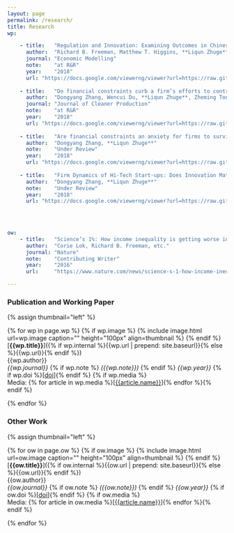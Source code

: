 ```yaml
---
layout: page
permalink: /research/
title: Research
wp:

    - title:   "Regulation and Innovation: Examining Outcomes in Chinese Pollution Control Policy Areas"
      author:  "Richard B. Freeman, Matthew T. Higgins, **Liqun Zhuge**"
      journal: "Economic Modelling"
      note:    "at R&R"
      year:    "2018"
      url: "https://docs.google.com/viewerng/viewer?url=https://raw.githubusercontent.com/lzhuge/lzhuge.github.io/master/paper/Regulation%2C%20Innovation%2C%20and%20the%20Porter%20Hypothesis.pdf&hl=en_US"
      
    - title:   "Do financial constraints curb a firm’s efforts to control pollution: Evidence from Chinese manufacturing firms"
      author:  "Dongyang Zhang, Wencui Du, **Liqun Zhuge**, Zheming Tong, Richard B. Freeman"
      journal: "Journal of Cleaner Production"
      note:    "at R&R"
      year:    "2018"
      url: "https://docs.google.com/viewerng/viewer?url=https://raw.githubusercontent.com/lzhuge/lzhuge.github.io/master/paper/Do%20financial%20constraints%20curb%20a%20firm%E2%80%99s%20efforts%20to%20control%20pollution.pdf&hl=en_US"
      
    - title:   "Are financial constraints an anxiety for firms to survive in the Chinese market?"
      author:  "Dongyang Zhang, **Liqun Zhuge**"
      note:    "Under Review"
      year:    "2018"
      url: "https://docs.google.com/viewerng/viewer?url=https://raw.githubusercontent.com/lzhuge/lzhuge.github.io/master/paper/Are%20financial%20constraints%20an%20anxiety%20for%20firms%20to%20survive%20in%20the%20Chinese%20market.pdf&hl=en_US"
      
    - title:   "Firm Dynamics of Hi-Tech Start-ups: Does Innovation Matter?"
      author:  "Dongyang Zhang, **Liqun Zhuge**"
      note:    "Under Review"
      year:    "2018"
      url: "https://docs.google.com/viewerng/viewer?url=https://raw.githubusercontent.com/lzhuge/lzhuge.github.io/master/paper/Firm%20Dynamics%20of%20Hi-Tech%20Start-ups.pdf&hl=en_US"
      
      


ow:
    - title:   "Science’s 1%: How income inequality is getting worse in research"
      author:  "Corie Lok, Richard B. Freeman, etc."
      journal: "Nature"
      note:    "Contributing Writer"
      year:    "2016"
      url:     "https://www.nature.com/news/science-s-1-how-income-inequality-is-getting-worse-in-research-1.20651?WT.ec_id=NATURE-20160922&spMailingID=52357585&spUserID=MTA3NDk2MzQzMzM2S0&spJobID=1003755044&spReportId=MTAwMzc1NTA0NAS2"

---
```


### Publication and Working Paper

{% assign thumbnail="left" %}

{% for wp in page.wp %}
{% if wp.image %}
{% include image.html url=wp.image caption="" height="100px" align=thumbnail %}
{% endif %}
[**{{wp.title}}**]({% if wp.internal %}{{wp.url | prepend: site.baseurl}}{% else %}{{wp.url}}{% endif %})<br />
{{wp.author}}<br />
*{{wp.journal}}*
{% if wp.note %} *({{wp.note}})*
{% endif %} *{{wp.year}}* {% if wp.doi %}[[doi]({{wp.doi}})]{% endif %}
{% if wp.media %}<br />Media: {% for article in wp.media %}[[{{article.name}}]({{article.url}})]{% endfor %}{% endif %}

{% endfor %}


### Other Work

{% assign thumbnail="left" %}

{% for ow in page.ow %}
{% if ow.image %}
{% include image.html url=ow.image caption="" height="100px" align=thumbnail %}
{% endif %}
[**{{ow.title}}**]({% if ow.internal %}{{ow.url | prepend: site.baseurl}}{% else %}{{ow.url}}{% endif %})<br />
{{ow.author}}<br />
*{{ow.journal}}*
{% if ow.note %} *({{ow.note}})*
{% endif %} *{{ow.year}}* {% if ow.doi %}[[doi]({{ow.doi}})]{% endif %}
{% if ow.media %}<br />Media: {% for article in ow.media %}[[{{article.name}}]({{article.url}})]{% endfor %}{% endif %}

{% endfor %}
